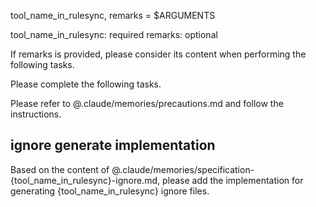 tool_name_in_rulesync, remarks = $ARGUMENTS

tool_name_in_rulesync: required
remarks: optional

If remarks is provided, please consider its content when performing the following tasks.

Please complete the following tasks.

Please refer to @.claude/memories/precautions.md and follow the instructions.

## ignore generate implementation

Based on the content of @.claude/memories/specification-{tool_name_in_rulesync}-ignore.md, please add the implementation for generating {tool_name_in_rulesync} ignore files.
